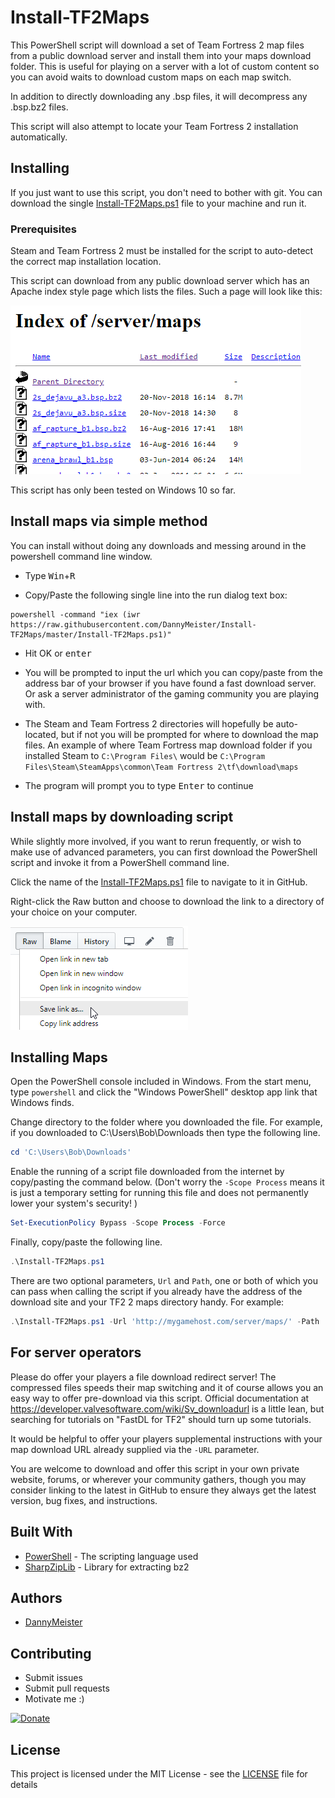 # Install-TF2Maps

This PowerShell script will download a set of Team Fortress 2 map files from a public download server and install them into your maps download folder.  This is useful for playing on a server with a lot of custom content so you can avoid waits to download custom maps on each map switch.

In addition to directly downloading any .bsp files, it will decompress any .bsp.bz2 files.

This script will also attempt to locate your Team Fortress 2 installation automatically.

## Installing

If you just want to use this script, you don't need to bother with git. You can download the single [Install-TF2Maps.ps1](Install-TF2Maps.ps1) file to your machine and run it.

### Prerequisites

Steam and Team Fortress 2 must be installed for the script to auto-detect the correct map installation location.

This script can download from any public download server which has an Apache index style page which lists the files.  Such a page will look like this:

![Map server index page](docs/index.png)

This script has only been tested on Windows 10 so far.


## Install maps via simple method

You can install without doing any downloads and messing around in the powershell command line window.

* Type <kbd>Win</kbd>+<kbd>R</kbd>

* Copy/Paste the following single line into the run dialog text box:
```
powershell -command "iex (iwr https://raw.githubusercontent.com/DannyMeister/Install-TF2Maps/master/Install-TF2Maps.ps1)"
```
* Hit OK or <kbd>enter</kbd>

* You will be prompted to input the url which you can copy/paste from the address bar of your browser if you have found a fast download server. Or ask a server administrator of the gaming community you are playing with.

* The Steam and Team Fortress 2 directories will hopefully be auto-located, but if not you will be prompted for where to download the map files. An example of where Team Fortress map download folder if you installed Steam to `C:\Program Files\` would be `C:\Program Files\Steam\SteamApps\common\Team Fortress 2\tf\download\maps`

* The program will prompt you to type <kbd>Enter</kbd> to continue


## Install maps by downloading script

While slightly more involved, if you want to rerun frequently, or wish to make use of advanced parameters, you can first download the PowerShell script and invoke it from a PowerShell command line.

Click the name of the [Install-TF2Maps.ps1](Install-TF2Maps.ps1) file to navigate to it in GitHub.

Right-click the Raw button and choose to download the link to a directory of your choice on your computer.

![Download raw file](docs/download-script.png)

## Installing Maps

Open the PowerShell console included in Windows. From the start menu, type `powershell` and click the "Windows PowerShell" desktop app link that Windows finds.

Change directory to the folder where you downloaded the file.  For example, if you downloaded to C:\Users\Bob\Downloads then type the following line.

```powershell
cd 'C:\Users\Bob\Downloads'
```

Enable the running of a script file downloaded from the internet by copy/pasting the command below. (Don't worry the `-Scope Process` means it is just a temporary setting for running this file and does not permanently lower your system's security! )

```powershell
Set-ExecutionPolicy Bypass -Scope Process -Force
```

Finally, copy/paste the following line.

```powershell
.\Install-TF2Maps.ps1
```

There are two optional parameters, `Url` and `Path`, one or both of which you can pass when calling the script if you already have the address of the download site and your TF2 2 maps directory handy. For example:

```powershell
.\Install-TF2Maps.ps1 -Url 'http://mygamehost.com/server/maps/' -Path 'D:\Program Files\Steam\SteamApps\common\Team Fortress 2\tf\download\maps'
```

## For server operators

Please do offer your players a file download redirect server!  The compressed files speeds their map switching and it of course allows you an easy way to offer pre-download via this script.  Official documentation at https://developer.valvesoftware.com/wiki/Sv_downloadurl is a little lean, but searching for tutorials on "FastDL for TF2" should turn up some tutorials.

It would be helpful to offer your players supplemental instructions with your map download URL already supplied via the `-URL` parameter.

You are welcome to download and offer this script in your own private website, forums, or wherever your community gathers, though you may consider linking to the latest in GitHub to ensure they always get the latest version, bug fixes, and instructions.

## Built With

* [PowerShell](https://github.com/PowerShell/PowerShell) - The scripting language used
* [SharpZipLib](https://github.com/icsharpcode/SharpZipLib/) - Library for extracting bz2

## Authors

* [DannyMeister](https://github.com/DannyMeister)

## Contributing
* Submit issues
* Submit pull requests
* Motivate me :)

[![Donate](https://img.shields.io/badge/Donate-PayPal-green.svg)](https://www.paypal.com/cgi-bin/webscr?cmd=_donations&business=GPYH4ENJZLMV8&item_name=Motivation+to+work+on+Install-TF2Maps&currency_code=USD&source=url)

## License

This project is licensed under the MIT License - see the [LICENSE](LICENSE) file for details